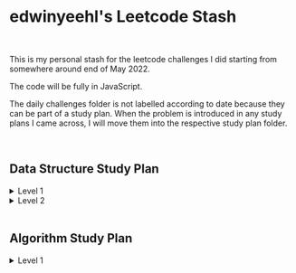 # edwinyeehl's Leetcode Stash

<br />

This is my personal stash for the leetcode challenges I did starting from somewhere around end of May 2022.

The code will be fully in JavaScript.

The daily challenges folder is not labelled according to date because they can be part of a study plan. When the problem is introduced in any study plans I came across, I will move them into the respective study plan folder.

<br />

## Data Structure Study Plan

<details>
<summary>Level 1</summary>

* [Day 1 - Contains Duplicate](./data-structure-lvl-1/contains_duplicate.js)
* [Day 1 - Maximum Subarray](./data-structure-lvl-1/maximum-subarray.js)
* [Day 2 - Two Sum](./data-structure-lvl-1/two-sum.js)
* [Day 2 - Merge Sorted Array](./data-structure-lvl-1/merge-sorted-array.js)
* [Day 3 - Intersection of Two Arrays II](./data-structure-lvl-1/intersection-of-two-arrays-ii.js)
* [Day 3 - Best Time to Buy and Sell Stock](./data-structure-lvl-1/best-time-to-buy-and-sell-stock.js)
* [Day 4 - Reshape the Matrix](./data-structure-lvl-1/reshape-the-matrix.js)
* [Day 4 - Pascal's Triangle](./data-structure-lvl-1/pascals-triangle.js)
* [Day 5 - Valid Sudoku](./data-structure-lvl-1/valid-sudoku.js)
* [Day 5 - Search a 2D Matrix](./data-structure-lvl-1/search-a-2d-matrix.js)
* [Day 6 - First Unique Character in a String](./data-structure-lvl-1/first-unique-character-in-a-string.js)
* [Day 6 - Ransom Note](./data-structure-lvl-1/ransom-note.js)
* [Day 6 - Valid Anagram](./data-structure-lvl-1/valid-anagram.js)
* [Day 7 - Linked List Cycle](./data-structure-lvl-1/linked-list-cycle.js)
* [Day 7 - Merge Two Sorted Lists](./data-structure-lvl-1/merge-two-sorted-lists.js)
* [Day 7 - Remove Linked List Elements](./data-structure-lvl-1/remove-linked-list-elements.js)
* [Day 8 - Reverse Linked List](./data-structure-lvl-1/reverse-linked-list.js)
* [Day 8 - Remove Duplicates from Sorted List](./data-structure-lvl-1/remove-duplicates-from-sorted-list.js)
* [Day 9 - Valid Parentheses](./data-structure-lvl-1/valid-parentheses.js)
* [Day 9 - Implement Queue using Stacks](./data-structure-lvl-1/implement-queue-using-stacks.js)
* [Day 10 - Binary Tree Preorder Traversal](./data-structure-lvl-1/binary-tree-preorder-traversal.js)
* [Day 10 - Binary Tree Inorder Traversal](./data-structure-lvl-1/binary-tree-inorder-traversal.js)
* [Day 10 - Binary Tree Postorder Traversal](./data-structure-lvl-1/binary-tree-postorder-traversal.js)
* [Day 11 - Binary Tree Level Order Traversal](./data-structure-lvl-1/binary-tree-level-order-traversal.js)
* [Day 11 - Maximum Depth of Binary Tree](./data-structure-lvl-1/maximum-depth-of-binary-tree.js)
* [Day 11 - Symmetric Tree](./data-structure-lvl-1/symmetric-tree.js)
* [Day 12 - Invert Binary Tree](./data-structure-lvl-1/invert-binary-tree.js)
* [Day 12 - Path Sum](./data-structure-lvl-1/path-sum.js)
* [Day 13 - Search in a Binary Search Tree](./data-structure-lvl-1/search-in-a-binary-search-tree.js)
* [Day 13 - Insert into a Binary Search Tree](./data-structure-lvl-1/insert-into-a-binary-search-tree.js)
* [Day 14 - Validate Binary Search Tree](./data-structure-lvl-1/validate-binary-search-tree.js)
* [Day 14 - Two Sum IV - Input is a BST](./data-structure-lvl-1/two-sum-iv-input-is-a-bst.js)
* [Day 14 - Lowest Common Ancestor of a Binary Search Tree](./data-structure-lvl-1/lowest-common-ancestor-of-a-binary-search-tree.js)

</details>

<details>
<summary>Level 2</summary>

* [Day 1 - Single Number](./data-structure-lvl-2/single-number.js)
* [Day 1 - Majority Element](./data-structure-lvl-2/majority-element.js)
* [Day 1 - 3Sum](./data-structure-lvl-2/3sum.js)
* [Day 2 - Sort Colors](./data-structure-lvl-2/sort-colors.js)
* [Day 2 - Merge Intervals](./data-structure-lvl-2/merge-intervals.js)
* [Day 2 - Design HashMap](./data-structure-lvl-2/design-hashmap.js)
* [Day 3 - Pascal's Triangle II](./data-structure-lvl-2/pascals-triangle-ii.js)
* [Day 3 - Rotate Image](./data-structure-lvl-2/rotate-image.js)
* [Day 3 - Spiral Matrix II](./data-structure-lvl-2/spiral-matrix-ii.js)
* [Day 4 - Search a 2D Matrix II](./data-structure-lvl-2/search-a-2d-matrix-ii.js)
* [Day 4 - Non-overlapping Intervals](./data-structure-lvl-2/non-overlapping-intervals.js)
* [Day 5 - Increasing Triplet Subsequence](./data-structure-lvl-2/increasing-triplet-subsequence.js)
* [Day 5 - Product of Array Except Self](./data-structure-lvl-2/product-of-array-except-self.js)
* [Day 5 - Subarray Sum Equals K](./data-structure-lvl-2/subarray-sum-equals-k.js)

</details>

<br />

## Algorithm Study Plan

<details>
<summary>Level 1</summary>

* [Day 1 - Binary Search](./algorithm-lvl-1/binary-search.js)
* [Day 1 - First Bad Version](./algorithm-lvl-1/first-bad-version.js)
* [Day 1 -Search Insert Position](./algorithm-lvl-1/search-insert-position.js)
* [Day 2 - Squares of a Sorted Array](./algorithm-lvl-1/squares-of-a-sorted-array.js)
* [Day 2 - Rotate Array](./algorithm-lvl-1/rotate-array.js)
* [Day 3 - Move Zeroes](./algorithm-lvl-1/move-zeroes.js)
* [Day 3 -Two Sum II - Input Array Is Sorted](./algorithm-lvl-1/two-sum-ii-input-array-is-sorted.js)
* [Day 4 - Reverse String](./algorithm-lvl-1/reverse-string.js)
* [Day 4 - Reverse Words in a String III](./algorithm-lvl-1/reverse-words-in-a-string-iii.js)
* [Day 5 - Middle of the Linked List](./algorithm-lvl-1/middle-of-the-linked-list.js)
* [Day 5 - Remove Nth Node From End of List](./algorithm-lvl-1/remove-nth-node-from-end-of-list.js)

</details>
